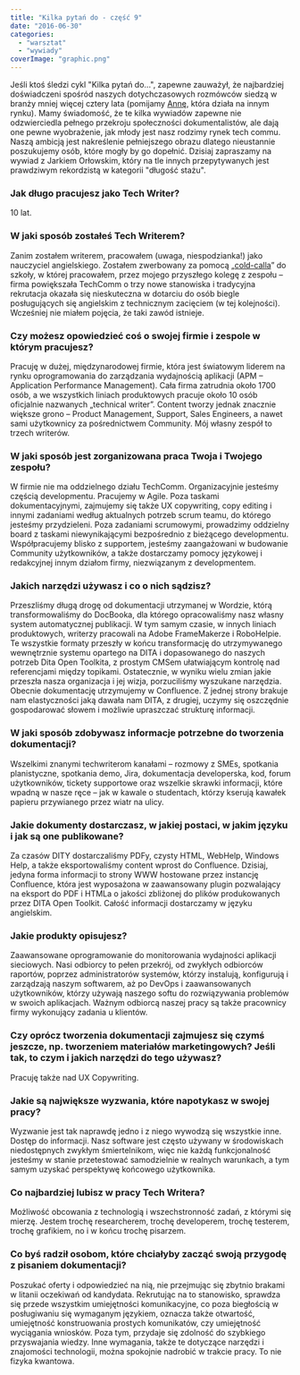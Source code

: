 ```yaml
---
title: "Kilka pytań do - część 9"
date: "2016-06-30"
categories: 
  - "warsztat"
  - "wywiady"
coverImage: "graphic.png"
---
```


Jeśli ktoś śledzi cykl "Kilka pytań do...", zapewne zauważył, że najbardziej doświadczeni spośród naszych dotychczasowych rozmówców siedzą w branży mniej więcej cztery lata (pomijamy [Annę](http://techwriter.pl/kilka-pytan-do-czesc-7/), która działa na innym rynku). Mamy świadomość, że te kilka wywiadów zapewne nie odzwierciedla pełnego przekroju społeczności dokumentalistów, ale dają one pewne wyobrażenie, jak młody jest nasz rodzimy rynek tech commu. Naszą ambicją jest nakreślenie pełniejszego obrazu dlatego nieustannie poszukujemy osób, które mogły by go dopełnić. Dzisiaj zapraszamy na wywiad z Jarkiem Orłowskim, który na tle innych przepytywanych jest prawdziwym rekordzistą w kategorii "długość stażu".

### **Jak długo pracujesz jako Tech Writer?**

10 lat.

### **W jaki sposób zostałeś Tech Writerem?**

Zanim zostałem writerem, pracowałem (uwaga, niespodzianka!) jako nauczyciel angielskiego. Zostałem zwerbowany za pomocą „[cold-calla](https://pl.wikipedia.org/wiki/Cold_calling)” do szkoły, w której pracowałem, przez mojego przyszłego kolegę z zespołu – firma powiększała TechComm o trzy nowe stanowiska i tradycyjna rekrutacja okazała się nieskuteczna w dotarciu do osób biegle posługujących się angielskim z technicznym zacięciem (w tej kolejności). Wcześniej nie miałem pojęcia, że taki zawód istnieje.

### **Czy możesz opowiedzieć coś o swojej firmie i zespole w którym pracujesz?**

Pracuję w dużej, międzynarodowej firmie, która jest światowym liderem na rynku oprogramowania do zarządzania wydajnością aplikacji (APM – Application Performance Management). Cała firma zatrudnia około 1700 osób, a we wszystkich liniach produktowych pracuje około 10 osób oficjalnie nazwanych „technical writer”. Content tworzy jednak znacznie większe grono – Product Management, Support, Sales Engineers, a nawet sami użytkownicy za pośrednictwem Community. Mój własny zespół to trzech writerów.

### **W jaki sposób jest zorganizowana praca Twoja i Twojego zespołu?**

W firmie nie ma oddzielnego działu TechComm. Organizacyjnie jesteśmy częścią developmentu. Pracujemy w Agile. Poza taskami dokumentacyjnymi, zajmujemy się także UX copywriting, copy editing i innymi zadaniami według aktualnych potrzeb scrum teamu, do którego jesteśmy przydzieleni. Poza zadaniami scrumowymi, prowadzimy oddzielny board z taskami niewynikającymi bezpośrednio z bieżącego developmentu. Współpracujemy blisko z supportem, jesteśmy zaangażowani w budowanie Community użytkowników, a także dostarczamy pomocy językowej i redakcyjnej innym działom firmy, niezwiązanym z developmentem.

### **Jakich narzędzi używasz i co o nich sądzisz?**

Przeszliśmy długą drogę od dokumentacji utrzymanej w Wordzie, którą transformowaliśmy do DocBooka, dla którego opracowaliśmy nasz własny system automatycznej publikacji. W tym samym czasie, w innych liniach produktowych, writerzy pracowali na Adobe FrameMakerze i RoboHelpie. Te wszystkie formaty przeszły w końcu transformację do utrzymywanego wewnętrznie systemu opartego na DITA i dopasowanego do naszych potrzeb Dita Open Toolkita, z prostym CMSem ułatwiającym kontrolę nad referencjami między topikami. Ostatecznie, w wyniku wielu zmian jakie przeszła nasza organizacja i jej wizja, porzuciliśmy wyszukane narzędzia. Obecnie dokumentację utrzymujemy w Confluence. Z jednej strony brakuje nam elastyczności jaką dawała nam DITA, z drugiej, uczymy się oszczędnie gospodarować słowem i możliwie upraszczać strukturę informacji.

### **W jaki sposób zdobywasz informacje potrzebne do tworzenia dokumentacji?**

Wszelkimi znanymi techwriterom kanałami – rozmowy z SMEs, spotkania planistyczne, spotkania demo, Jira, dokumentacja developerska, kod, forum użytkowników, tickety supportowe oraz wszelkie skrawki informacji, które wpadną w nasze ręce – jak w kawale o studentach, którzy kserują kawałek papieru przywianego przez wiatr na ulicy.

### **Jakie dokumenty dostarczasz, w jakiej postaci, w jakim języku i jak są one publikowane?**

Za czasów DITY dostarczaliśmy PDFy, czysty HTML, WebHelp, Windows Help, a także eksportowaliśmy content wprost do Confluence. Dzisiaj, jedyna forma informacji to strony WWW hostowane przez instancję Confluence, która jest wyposażona w zaawansowany plugin pozwalający na eksport do PDF i HTMLa o jakości zbliżonej do plików produkowanych przez DITA Open Toolkit. Całość informacji dostarczamy w języku angielskim.

### **Jakie produkty opisujesz?**

Zaawansowane oprogramowanie do monitorowania wydajności aplikacji sieciowych. Nasi odbiorcy to pełen przekrój, od zwykłych odbiorców raportów, poprzez administratorów systemów, którzy instalują, konfigurują i zarządzają naszym softwarem, aż po DevOps i zaawansowanych użytkowników, którzy używają naszego softu do rozwiązywania problemów w swoich aplikacjach. Ważnym odbiorcą naszej pracy są także pracownicy firmy wykonujący zadania u klientów.

### **Czy oprócz tworzenia dokumentacji zajmujesz się czymś jeszcze, np. tworzeniem materiałów marketingowych? Jeśli tak, to czym i jakich narzędzi do tego używasz?**

Pracuję także nad UX Copywriting.

### **Jakie są największe wyzwania, które napotykasz w swojej pracy?**

Wyzwanie jest tak naprawdę jedno i z niego wywodzą się wszystkie inne. Dostęp do informacji. Nasz software jest często używany w środowiskach niedostępnych zwykłym śmiertelnikom, więc nie każdą funkcjonalność jesteśmy w stanie przetestować samodzielnie w realnych warunkach, a tym samym uzyskać perspektywę końcowego użytkownika.

### **Co najbardziej lubisz w pracy Tech Writera?**

Możliwość obcowania z technologią i wszechstronność zadań, z którymi się mierzę. Jestem trochę researcherem, trochę developerem, trochę testerem, trochę grafikiem, no i w końcu trochę pisarzem.

### **Co byś radził osobom, które chciałyby zacząć swoją przygodę z pisaniem dokumentacji?**

Poszukać oferty i odpowiedzieć na nią, nie przejmując się zbytnio brakami w litanii oczekiwań od kandydata. Rekrutując na to stanowisko, sprawdza się przede wszystkim umiejętności komunikacyjne, co poza biegłością w posługiwaniu się wymaganym językiem, oznacza także otwartość, umiejętność konstruowania prostych komunikatów, czy umiejętność wyciągania wniosków. Poza tym, przydaje się zdolność do szybkiego przyswajania wiedzy. Inne wymagania, także te dotyczące narzędzi i znajomości technologii, można spokojnie nadrobić w trakcie pracy. To nie fizyka kwantowa.
